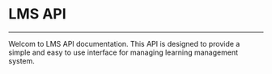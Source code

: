 <h1>LMS API</h1>
<hr>
<p>
Welcom to LMS API documentation. 
This API is designed to provide a simple and easy to use interface for managing learning
management system.
</p>
